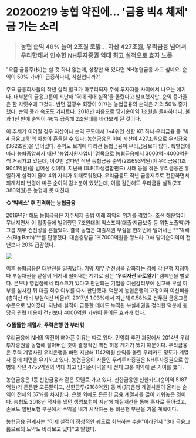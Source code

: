 # 20200219 농협 약진에… '금융 빅4 체제' 금 가는 소리

> ### 농협 순익 46% 늘어 2조원 코앞… 자산 427조원, 우리금융 넘어서 우리한테서 인수한 NH투자증권 역대 최고 실적으로 효자 노릇



"요즘 금융주(株)는 살 것 하나 없는데, 상장만 돼 있다면 NH농협금융 사고 싶네요. 순익이 50% 가까이 급증하다니, 사실입니까?"

주요 금융회사들의 작년 실적 발표가 마무리되자 주식 투자자들 사이에서 나오는 얘기다. 대부분의 금융그룹이 지난해 '역대 최대 실적'을 올렸다고 발표했지만, 순익 증가율은 한 자릿수에 그쳤다. 반면 김광수 회장이 이끄는 농협금융의 순익은 거의 50% 증가했다. 순익 증가 속도도 가파르다. 2018년 처음으로 당기순이익 1조원을 돌파하더니, 불과 1년 만에 순익이 46% 급증해 2조원대를 바라보게 된 것이다.

이 추세가 이어질 경우 자산이나 순익 규모에서 1~4위인 신한·KB·하나·우리금융 등 '빅4 금융그룹'의 아성이 흔들릴 수 있다. 농협금융은 이미 자산이 427조원으로 우리금융(362조원)을 넘어섰다. 순익도 보기에 따라선 농협금융이 우리금융보다 많다. 특별법에 따라 농협중앙회가 매년 '농업지원사업비' 명목으로 농협금융에서 3000억~4000억원씩 거둬가고 있는데, 이것만 없다면 작년 농협금융 순익(2조693억원)이 우리금융(1조9041억원)을 넘어선 것이다. 지난해 DLF(파생결합펀드) 사태 등을 겪은 우리금융은 유일하게 실적이 줄어 4위 자리가 위태로워졌다. 우리금융도 작년 금융지주로 전환하면서 회계처리 변경에 따른 순이익 감소분이 있었는데, 이를 감안해도 우리금융 실적(2조380억원)은 농협에 못 미친다.



**◇'빅배스' 후 진격하는 농협금융**



2016년만 해도 농협금융은 지주체제 출범 이래 최악의 위기를 겪었다. 조선·해운업이 무너지면서 이 업종들에 빌려줬던 7조원대의 익스포저(대출·지급보증 등 위험노출액)가 그룹 재무 건전성을 흔들었다. 결국 농협은 대출채권 부실을 한꺼번에 털어내는 **'빅배스(Big Bath)'**를 단행했다. 대손충당금 1조7000억원을 쌓느라 그해 당기순이익이 전년보다 20% 급감했다.

![](https://image.chosun.com/sitedata/image/202002/19/2020021900079_0.png)

이후 농협금융은 대반전을 일궈냈다. 기왕 재무 건전성을 강화하는 김에 각 은행 지점마다 부실채권을 샅샅이 뒤져내 떨어내는 계기로 삼는 **'우리자산 바로알기'** 캠페인을 벌였다. 본부나 영업점에서 리스크가 있다고 판단되는 기업을 여신감리부에 신고해 부실 여부를 심사한 뒤 대출 회수 여부를 다시 판단했다. 덕분에 농협은행의 고정이하 여신비율(총여신 대비 부실여신 비율)이 2017년 1.03%에서 지난해 0.58%로 선두권 금융그룹 수준으로 낮아졌다. 지난해 실적이 급등한 데에도 누적된 부실채권을 정리한 덕분에 충당금 관련 비용이 전년보다 4000억원 가까이 줄어든 효과가 컸다.



**◇똘똘한 계열사, 주력은행 안 부러워**



우리금융에 NH의 약진이 뼈아픈 이유는 따로 있다. 민영화 추진 과정에서 2014년 우리투자증권을 농협에 팔아버린 것이 결정적인 역전 허용 계기가 됐기 때문이다. 우리금융은 주력 계열사인 우리은행을 빼면 지난해 1142억원 순익을 올린 우리카드 정도가 계열사 중에 체면을 유지하고 있다. 농협금융이 사들인 우리투자증권은 NH투자증권으로 합병돼 작년 4755억원의 역대 최고 당기순이익을 내 전체 그룹 이익에 큰 기여를 했다.

농협금융은 1등 신한금융과 같은 모델로 가고 있다. 신한금융엔 신한카드(순이익 5187억원)가 든든한 오른팔이고, 신한금투(2188억원) 등 비(非)은행 계열사들이 올리는 순익이 전체의 37%를 차지한다. 은행 외에도 든든한 금융 계열사를 많이 키워놓은 것이다. 농협도 2018년 적자를 냈던 생명보험이 지난해 체질개선을 통해 흑자로 돌아섰고, 손보도 일반보험 부문에서 수익을 내기 시작하는 등 비은행 부문을 키울 계획이다.

농협금융 관계자는 "이제 실적이 정상적인 궤도로 회복하는 수순"이라면서 "3대 금융그룹으로의 도약도 바라보고 있다"고 말했다.